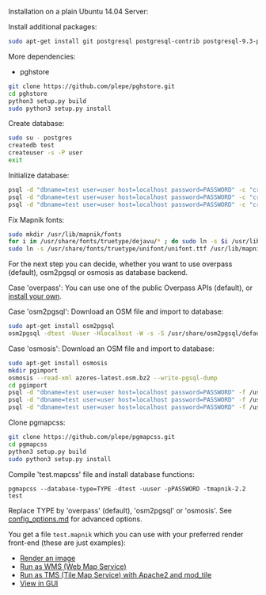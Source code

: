 Installation on a plain Ubuntu 14.04 Server:

Install additional packages:
```sh
sudo apt-get install git postgresql postgresql-contrib postgresql-9.3-postgis-2.1 python3-setuptools python3-dev python-mapnik postgresql-plpython3 python3-postgresql ttf-unifont python3-wand imagemagick
```

More dependencies:
* pghstore

```sh
git clone https://github.com/plepe/pghstore.git
cd pghstore
python3 setup.py build
sudo python3 setup.py install
```

Create database:
```sh
sudo su - postgres
createdb test
createuser -s -P user
exit
```
Initialize database:
```sh
psql -d "dbname=test user=user host=localhost password=PASSWORD" -c "create extension hstore"
psql -d "dbname=test user=user host=localhost password=PASSWORD" -c "create extension postgis"
psql -d "dbname=test user=user host=localhost password=PASSWORD" -c "create language plpython3u"
```

Fix Mapnik fonts:
```sh
sudo mkdir /usr/lib/mapnik/fonts
for i in /usr/share/fonts/truetype/dejavu/* ; do sudo ln -s $i /usr/lib/mapnik/fonts/ ; done
sudo ln -s /usr/share/fonts/truetype/unifont/unifont.ttf /usr/lib/mapnik/fonts/
```

For the next step you can decide, whether you want to use overpass (default), osm2pgsql or osmosis as database backend.

Case 'overpass': You can use one of the public Overpass APIs (default), or [install your own](http://wiki.openstreetmap.org/wiki/Overpass_API/install).

Case 'osm2pgsql': Download an OSM file and import to database:
```sh
sudo apt-get install osm2pgsql
osm2pgsql -dtest -Uuser -Hlocalhost -W -s -S /usr/share/osm2pgsql/default.style --hstore -G azores-latest.osm.bz2
```

Case 'osmosis': Download an OSM file and import to database:
```sh
sudo apt-get install osmosis
mkdir pgimport
osmosis --read-xml azores-latest.osm.bz2 --write-pgsql-dump
cd pgimport
psql -d "dbname=test user=user host=localhost password=PASSWORD" -f /usr/share/doc/osmosis/examples/pgsnapshot_schema_0.6.sql
psql -d "dbname=test user=user host=localhost password=PASSWORD" -f /usr/share/doc/osmosis/examples/pgsnapshot_schema_0.6_linestring.sql
psql -d "dbname=test user=user host=localhost password=PASSWORD" -f /usr/share/doc/osmosis/examples/pgsnapshot_load_0.6.sql
```

Clone pgmapcss:
```sh
git clone https://github.com/plepe/pgmapcss.git
cd pgmapcss
python3 setup.py build
sudo python3 setup.py install
```

Compile 'test.mapcss' file and install database functions:
```
pgmapcss --database-type=TYPE -dtest -uuser -pPASSWORD -tmapnik-2.2 test
```

Replace TYPE by 'overpass' (default), 'osm2pgsql' or 'osmosis'. See [config_options.md](./config_options.md) for advanced options.

You get a file `test.mapnik` which you can use with your preferred render front-end (these are just examples):
* [Render an image](https://github.com/plepe/mapnik-render-image)
* [Run as WMS (Web Map Service)](https://github.com/mapbox/landspeed.js)
* [Run as TMS (Tile Map Service) with Apache2 and mod_tile](https://github.com/openstreetmap/mod_tile)
* [View in GUI](https://github.com/mapnik/mapnik/wiki/MapnikViewer)
